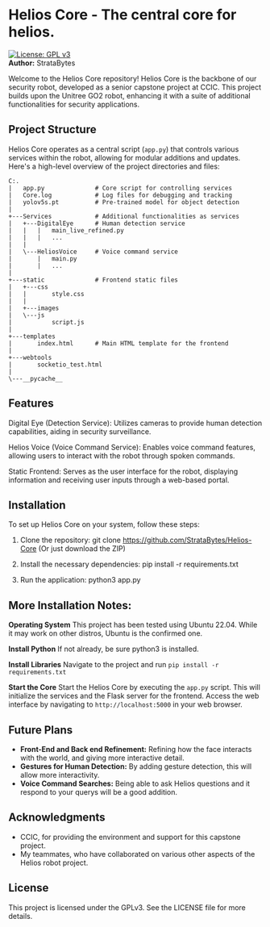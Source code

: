 # Helios Core - The central core for helios.
[![License: GPL v3](https://img.shields.io/badge/License-GPLv3-blue.svg)](https://www.gnu.org/licenses/gpl-3.0) <br>
**Author:** StrataBytes

Welcome to the Helios Core repository! Helios Core is the backbone of our security robot, developed as a senior capstone project at CCIC. This project builds upon the Unitree GO2 robot, enhancing it with a suite of additional functionalities for security applications.

## Project Structure

Helios Core operates as a central script (`app.py`) that controls various services within the robot, allowing for modular additions and updates. Here's a high-level overview of the project directories and files:
```
C:.
|   app.py              # Core script for controlling services
|   Core.log            # Log files for debugging and tracking
|   yolov5s.pt          # Pre-trained model for object detection
|
+---Services            # Additional functionalities as services
|   +---DigitalEye      # Human detection service
|   |   |   main_live_refined.py
|   |   |   ...
|   |
|   \---HeliosVoice     # Voice command service
|       |   main.py
|       |   ...
|
+---static              # Frontend static files
|   +---css
|   |       style.css
|   |
|   +---images
|   \---js
|           script.js
|
+---templates
|       index.html      # Main HTML template for the frontend
|
+---webtools
|       socketio_test.html
|
\---__pycache__

```

## Features

Digital Eye (Detection Service): Utilizes cameras to provide human detection capabilities, aiding in security surveillance.

Helios Voice (Voice Command Service): Enables voice command features, allowing users to interact with the robot through spoken commands.

Static Frontend: Serves as the user interface for the robot, displaying information and receiving user inputs through a web-based portal.

## Installation

To set up Helios Core on your system, follow these steps:

1. Clone the repository: git clone https://github.com/StrataBytes/Helios-Core (Or just download the ZIP)
  
3. Install the necessary dependencies: pip install -r requirements.txt
   
4. Run the application: python3 app.py


## More Installation Notes:

**Operating System**
This project has been tested using Ubuntu 22.04. While it may work on other distros, Ubuntu is the confirmed one.

**Install Python**
If not already, be sure python3 is installed.

**Install Libraries**
Navigate to the project and run ```pip install -r requirements.txt```

**Start the Core**
Start the Helios Core by executing the `app.py` script. This will initialize the services and the Flask server for the frontend. Access the web interface by navigating to `http://localhost:5000` in your web browser.

## Future Plans

- **Front-End and Back end Refinement:** Refining how the face interacts with the world, and giving more interactive detail.
- **Gestures for Human Detection:** By adding gesture detection, this will allow more interactivity.
- **Voice Command Searches:** Being able to ask Helios questions and it respond to your querys will be a good addition.

## Acknowledgments

- CCIC, for providing the environment and support for this capstone project.
- My teammates, who have collaborated on various other aspects of the Helios robot project.


## License

This project is licensed under the GPLv3. See the LICENSE file for more details.
